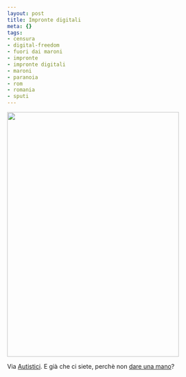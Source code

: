 ```yaml
--- 
layout: post
title: Impronte digitali
meta: {}
tags: 
- censura
- digital-freedom
- fuori dai maroni
- impronte
- impronte digitali
- maroni
- paranoia
- rom
- romania
- sputi
---
```

<a href='http://www.lastknight.com/download//maggior-sicurezza.jpg'><img src="http://www.lastknight.com/download//maggior-sicurezza.jpg" alt="" title="maggior-sicurezza" width="400" height="571" class="aligncenter size-full wp-image-753" /></a>  
  
Via [Autistici](http://cavallette.autistici.org/2008/07/1901). E già che ci siete, perchè non [dare una mano](http://www.autistici.org/it/who/costs.html)?  
  
 
